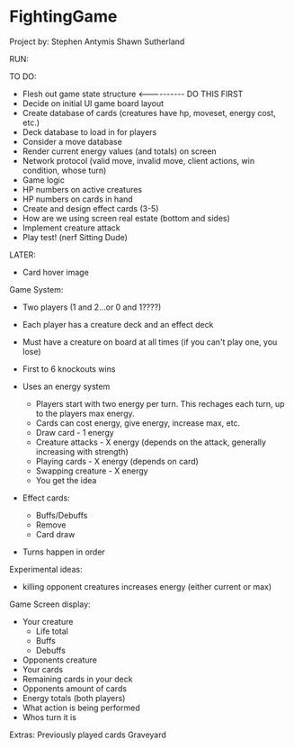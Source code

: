 # FightingGame

Project by:
Stephen Antymis
Shawn Sutherland

RUN:


TO DO:
- Flesh out game state structure <---------- DO THIS FIRST
- Decide on initial UI game board layout
- Create database of cards (creatures have hp, moveset, energy cost, etc.)
- Deck database to load in for players
- Consider a move database
- Render current energy values (and totals) on screen
- Network protocol (valid move, invalid move, client actions, win condition, whose turn)
- Game logic
- HP numbers on active creatures
- HP numbers on cards in hand
- Create and design effect cards (3-5)
- How are we using screen real estate (bottom and sides)
- Implement creature attack
- Play test! (nerf Sitting Dude)

LATER:
- Card hover image



Game System:
- Two players (1 and 2...or 0 and 1????)
- Each player has a creature deck and an effect deck
- Must have a creature on board at all times (if you can't play one, you lose)
- First to 6 knockouts wins
- Uses an energy system
	- Players start with two energy per turn. This rechages each turn, up to the players max energy.
	- Cards can cost energy, give energy, increase max, etc.
	- Draw card - 1 energy
	- Creature attacks - X energy (depends on the attack, generally increasing with strength)
	- Playing cards - X energy (depends on card)
	- Swapping creature - X energy
	- You get the idea


- Effect cards:
	- Buffs/Debuffs
	- Remove
	- Card draw

- Turns happen in order


Experimental ideas:
- killing opponent creatures increases energy (either current or max)


Game Screen display:
- Your creature
	- Life total
	- Buffs
	- Debuffs
- Opponents creature
- Your cards
- Remaining cards in your deck
- Opponents amount of cards
- Energy totals (both players)
- What action is being performed
- Whos turn it is

Extras:
Previously played cards
Graveyard
